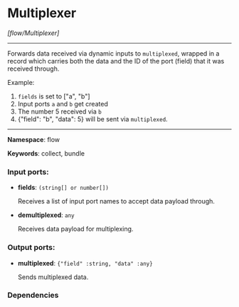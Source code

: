 # Multiplexer

_[flow/Multiplexer]_

---

Forwards data received via dynamic inputs to `multiplexed`, wrapped in a record which carries both the data and the ID of the port (field) that it was received through.

Example:
1. `fields` is set to ["a", "b"]
2. Input ports `a` and `b` get created
3. The number 5 received via `b`
4. {"field": "b", "data": 5} will be sent via `multiplexed`.

---

__Namespace__: flow

__Keywords__: collect, bundle

### Input ports:

* __fields__: ` (string[] or number[]) `

    Receives a list of input port names to accept data payload through.


* __demultiplexed__: ` any `

    Receives data payload for multiplexing.

### Output ports:

* __multiplexed__: ` {"field" :string, "data" :any} `

    Sends multiplexed data.

### Dependencies




